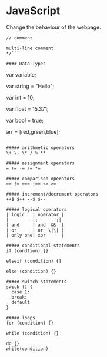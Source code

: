 # JavaScript

Change the behaviour of the webpage.

`// comment`
```/* 
multi-line comment 
*/```

#### Data Types
```
var variable;

var string = "Hello";

var int = 10;

var float = 15.371;

var bool = true;

arr = [red,green,blue];
```

##### arithmetic operators
\+ \- \* / % **

##### assignment operators
= += -= /= *=

##### comparison operators
== != === !== <= >=

##### increment/decrement operators
++$ $++ --$ $--

##### logical operators
| logic   | operator | 
| ------- |:-------:| 
| and     | and  &&  | 
| or      | or  \|\| |    
| only one| xor      |    

##### conditional statements
if (condtion) {}

elseif (condition) {}

else (condition) {}

##### switch statements 
swich () {  
  case 1:   
  break;   
  default  
}

##### loops
for (condition) {}

while (condition) {}

do {}  
while(condition) 
